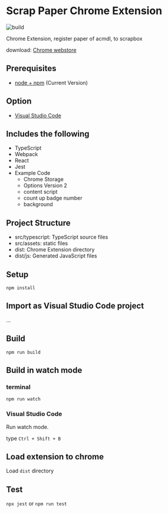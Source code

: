 # Scrap Paper Chrome Extension

![build](https://github.com/chibat/chrome-extension-typescript-starter/workflows/build/badge.svg)

Chrome Extension, register paper of acmdl, to scrapbox

download: [Chrome webstore](https://chrome.google.com/webstore/detail/scrap-paper/cgkgikddogobbaakbmbjphgipgfbkbdo)

## Prerequisites

* [node + npm](https://nodejs.org/) (Current Version)

## Option

* [Visual Studio Code](https://code.visualstudio.com/)

## Includes the following

* TypeScript
* Webpack
* React
* Jest
* Example Code
    * Chrome Storage
    * Options Version 2
    * content script
    * count up badge number
    * background

## Project Structure

* src/typescript: TypeScript source files
* src/assets: static files
* dist: Chrome Extension directory
* dist/js: Generated JavaScript files

## Setup

```
npm install
```

## Import as Visual Studio Code project

...

## Build

```
npm run build
```

## Build in watch mode

### terminal

```
npm run watch
```

### Visual Studio Code

Run watch mode.

type `Ctrl + Shift + B`

## Load extension to chrome

Load `dist` directory

## Test
`npx jest` or `npm run test`

